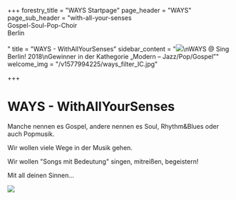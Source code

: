 +++
forestry_title = "WAYS Startpage"
page_header = "WAYS"
page_sub_header = "with-all-your-senses<br>Gospel-Soul-Pop-Choir<br>Berlin<br><br>"
title = "WAYS - WithAllYourSenses"
sidebar_content = "![](https://res.cloudinary.com/ways-choir/image/upload/v1578645829/SingBerlinLogo.png)\nWAYS @ Sing Berlin! 2018\nGewinner in der Kathegorie „Modern – Jazz/Pop/Gospel”"
welcome_img = "/v1577994225/ways_filter_IC.jpg"

+++
# WAYS - WithAllYourSenses

Manche nennen es Gospel, andere nennen es Soul, Rhythm&Blues oder auch Popmusik.

Wir wollen viele Wege in der Musik gehen.

Wir wollen "Songs mit Bedeutung" singen, mitreißen, begeistern!

Mit all deinen Sinnen...

![](https://res.cloudinary.com/ways-choir/image/upload/v1555003937/WAYS-alle-20190223b.jpg)
